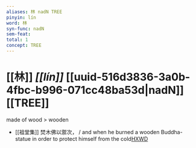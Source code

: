 ```yaml
---
aliases: 林 nadN TREE
pinyin: lín
word: 林
syn-func: nadN
sem-feat: 
total: 1
concept: TREE 
---
```

# [[林]] *[[lín]]*  [[uuid-516d3836-3a0b-4fbc-b996-071cc48ba53d|nadN]] [[TREE]]
made of wood > wooden
 - [[祖堂集]] 焚木佛以禦次， / and when he burned a wooden Buddha-statue in order to protect himself from the cold[HXWD](https://hxwd.org/textview.html?location=KR6q0002_Yan_004-1160a.6)
